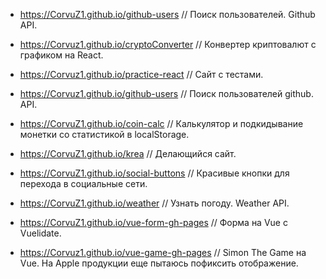 * <https://CorvuZ1.github.io/github-users> // Поиск пользователей. Github API. 

* <https://Corvuz1.github.io/cryptoConverter> // Конвертер криптовалют с графиком на React.  

* <https://Corvuz1.github.io/practice-react> //  Сайт с тестами.  

* <https://Corvuz1.github.io/github-users> // Поиск пользователей github. API.

* <https://CorvuZ1.github.io/coin-calc> // Калькулятор и подкидывание монетки со статистикой в localStorage.  

* <https://CorvuZ1.github.io/krea> // Делающийся сайт.  

* <https://CorvuZ1.github.io/social-buttons> // Красивые кнопки для перехода в социальные сети.  

* <https://CorvuZ1.github.io/weather> // Узнать погоду. Weather API.  

* <https://CorvuZ1.github.io/vue-form-gh-pages> // Форма на Vue с Vuelidate.  

* <https://Corvuz1.github.io/vue-game-gh-pages> // Simon The Game на Vue. На Apple продукции еще пытаюсь пофиксить отображение.



